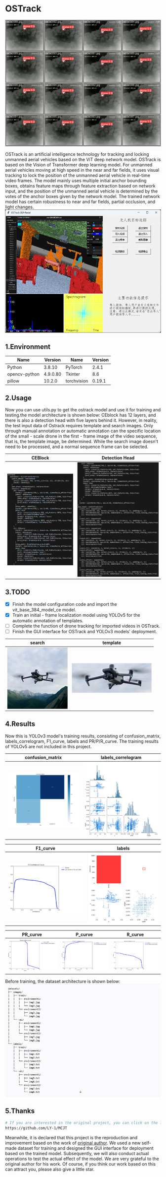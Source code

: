 # __OSTrack__

![result](assets/results/val_batch2_pred.jpg)

OSTrack is an artificial intelligence technology for tracking and locking unmanned aerial vehicles based on the ViT deep network model. OSTrack is based on the Vision of Transformer deep learning model. For unmanned aerial vehicles moving at high speed in the near and far fields, it uses visual tracking to lock the position of the unmanned aerial vehicle in real-time video frames. The model mainly uses multiple initial anchor bounding boxes, obtains feature maps through feature extraction based on network input, and the position of the unmanned aerial vehicle is determined by the votes of the anchor boxes given by the network model. The trained network model has certain robustness to near and far fields, partial occlusion, and light changes.  
![Cover Image](assets/cover_img.png)

## 1.Environment

| Name | Version |   Name | Version |
|------|---------|--------|---------|
| Python | 3.8.10 |   PyTorch | 2.4.1 |
| opencv-python | 4.9.0.80 |   Tkinter | 8.6 |
| pillow | 10.2.0 | torchvision | 0.19.1 |

## 2.Usage

Now you can use utils.py to get the ostrack model and use it for training and testing.the model architecture is shown below:  CEblock has 12 layers, and there is also a detection head with five layers behind it. However, in reality, the test input data of Ostrack requires template and search images. Only through manual annotation or automatic annotation can the specific location of the small - scale drone in the first - frame image of the video sequence, that is, the template image, be determined. While the search image doesn't need to be processed, and a normal sequence frame can be selected.

| CEBlock | Detection Head |
| ------ | ------------- |
| ![1](assets/ostrack_1.png) | ![2](assets/ostrack_5.jpg) |

## 3.TODO

- [x] Finish the model configuration code and import the vit_base_384_model_ce model.
- [x] Train an initial - frame localization model using YOLOv5 for the automatic annotation of templates.
- [ ] Complete the function of drone tracking for imported videos in OSTrack.
- [ ] Finish the GUI interface for OSTrack and YOLOv3 models' deployment.

| search | template |
| ------ | ------------- |
| ![template_image](assets/uav_1.jpg) | ![search_image](assets/uav_2.jpg) |

## 4.Results

Now this is YOLOv3 model's  training results, consisting of confusion_matrix, labels_correlogram, F1_curve, labels and PR/P/R_curve. The training results of YOLOv5 are not included in this project.  

| confusion_matrix | labels_correlogram |
| ------ | ------------- |
| ![confusion_matrix](assets/results/confusion_matrix.jpg) | ![labels_correlogram](assets/results/labels_correlogram.jpg) |

| F1_curve | labels |
| ------ | ------------- |
| ![F1_curve](assets/results/F1_curve.jpg) | ![labels](assets/results/labels.jpg) |

| PR_curve | P_curve | R_curve |
| ------ | ------------- | ------------- |
| ![PR_curve](assets/results/PR_curve.png) | ![P_curve](assets/results/P_curve.png) | ![R_curve](assets/results/R_curve.png) |

Before training, the dataset architecture is shown below:
![path](assets/results/paths.png)

## 5.Thanks

```bash
# If you are interested in the original project, you can click on the link below.
https://github.com/LY-1/MCJT
```

Meanwhile, it is declared that this project is the reproduction and improvement based on the work of [original author](https://github.com/LY-1/MCJT). We used a new self-made dataset for training and designed the GUI interface for deployment based on the trained model. Subsequently, we will also conduct actual operations to test the actual effect of the model. We are very grateful to the original author for his work. Of course, if you think our work based on this can attract you, please also give a little star.
